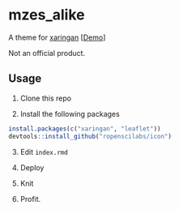 # mzes_alike

A theme for [xaringan](https://cran.r-project.org/web/packages/xaringan/index.html) [[Demo](https://chainsawriot.github.io/mzes_alike/)]

Not an official product.

## Usage

1. Clone this repo

2. Install the following packages

```r
install.packages(c("xaringan", "leaflet"))
devtools::install_github("ropenscilabs/icon")
```

3. Edit `index.rmd`

4. Deploy

5. Knit

6. Profit.

